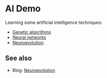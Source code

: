 # AI Demo

Learning some artificial intelligence techniques:

* [Genetic algorithms](src/main/java/genetic_algorithm)
* [Neural networks](src/main/java/neural_network)
* [Neuroevolution](src/main/java/neuroevolution)

## See also

* Blog: [Neuroevolution](https://www.blackpepper.co.uk/what-we-think/blog/neuroevolution)
